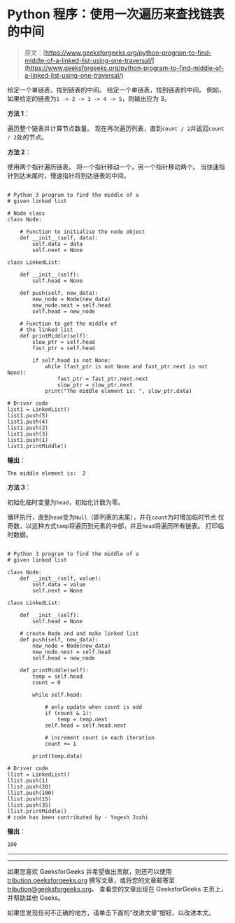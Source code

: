 # Python 程序：使用一次遍历来查找链表的中间

> 原文：[https://www.geeksforgeeks.org/python-program-to-find-middle-of-a-linked-list-using-one-traversal/](https://www.geeksforgeeks.org/python-program-to-find-middle-of-a-linked-list-using-one-traversal/)

给定一个单链表，找到链表的中间。 给定一个单链表，找到链表的中间。 例如，如果给定的链表为`1 -> 2 -> 3 -> 4 -> 5`，则输出应为 3。

**方法 1**：

遍历整个链表并计算节点数量。 现在再次遍历列表，直到`count / 2`并返回`count / 2`处的节点。

**方法 2**：

使用两个指针遍历链表。 将一个指针移动一个，另一个指针移动两个。 当快速指针到达末尾时，慢速指针将到达链表的中间。

```

# Python 3 program to find the middle of a   
# given linked list  

# Node class  
class Node:  

    # Function to initialise the node object  
    def __init__(self, data):  
        self.data = data  
        self.next = None 

class LinkedList: 

    def __init__(self): 
        self.head = None

    def push(self, new_data): 
        new_node = Node(new_data) 
        new_node.next = self.head 
        self.head = new_node 

    # Function to get the middle of  
    # the linked list 
    def printMiddle(self): 
        slow_ptr = self.head 
        fast_ptr = self.head 

        if self.head is not None: 
            while (fast_ptr is not None and fast_ptr.next is not None): 
                fast_ptr = fast_ptr.next.next
                slow_ptr = slow_ptr.next
            print("The middle element is: ", slow_ptr.data) 

# Driver code 
list1 = LinkedList() 
list1.push(5) 
list1.push(4) 
list1.push(2) 
list1.push(3) 
list1.push(1) 
list1.printMiddle() 

```

**输出**：

```
The middle element is:  2

```

**方法 3**：

初始化临时变量为`head`，初始化计数为零。

循环执行，直到`head`变为`Null`（即列表的末尾），并在`count`为时增加临时节点 仅奇数，以这种方式`temp`将遍历到元素的中部，并且`head`将遍历所有链表。 打印临时数据。

```

# Python 3 program to find the middle of a   
# given linked list  

class Node: 
    def __init__(self, value): 
        self.data = value 
        self.next = None

class LinkedList: 

    def __init__(self): 
        self.head = None

    # create Node and and make linked list 
    def push(self, new_data): 
        new_node = Node(new_data) 
        new_node.next = self.head 
        self.head = new_node 

    def printMiddle(self): 
        temp = self.head  
        count = 0

        while self.head: 

            # only update when count is odd 
            if (count & 1):  
                temp = temp.next
            self.head = self.head.next

            # increment count in each iteration  
            count += 1 

        print(temp.data)      

# Driver code 
llist = LinkedList()  
llist.push(1) 
llist.push(20)  
llist.push(100)  
llist.push(15)  
llist.push(35) 
llist.printMiddle() 
# code has been contributed by - Yogesh Joshi 

```

**输出**：

```
100

```



* * *

* * *

如果您喜欢 GeeksforGeeks 并希望做出贡献，则还可以使用 [tribution.geeksforgeeks.org](https://contribute.geeksforgeeks.org/) 撰写文章，或将您的文章邮寄至 tribution@geeksforgeeks.org。 查看您的文章出现在 GeeksforGeeks 主页上，并帮助其他 Geeks。

如果您发现任何不正确的地方，请单击下面的“改进文章”按钮，以改进本文。